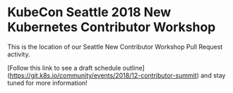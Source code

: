 # KubeCon Seattle 2018 New Kubernetes Contributor Workshop

This is the location of our Seattle New Contributor Workshop Pull Request activity.

[Follow this link to see a draft schedule outline]
(https://git.k8s.io/community/events/2018/12-contributor-summit)
and stay tuned for more information!
